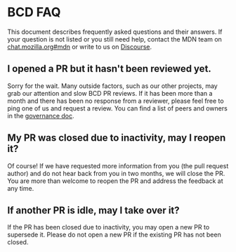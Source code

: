 # BCD FAQ

This document describes frequently asked questions and their answers. If your question is not listed or you still need help, contact the MDN team on [chat.mozilla.org#mdn](https://chat.mozilla.org/#/room/#mdn:mozilla.org) or write to us on [Discourse](https://discourse.mozilla-community.org/c/mdn).

## I opened a PR but it hasn't been reviewed yet.

Sorry for the wait. Many outside factors, such as our other projects, may grab our attention and slow BCD PR reviews. If it has been more than a month and there has been no response from a reviewer, please feel free to ping one of us and request a review. You can find a list of peers and owners in the [governance doc](../GOVERNANCE.md).

## My PR was closed due to inactivity, may I reopen it?

Of course! If we have requested more information from you (the pull request author) and do not hear back from you in two months, we will close the PR. You are more than welcome to reopen the PR and address the feedback at any time.

## If another PR is idle, may I take over it?

If the PR has been closed due to inactivity, you may open a new PR to supersede it. Please do not open a new PR if the existing PR has not been closed.
